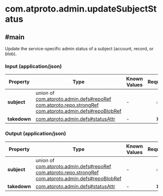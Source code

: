 # com.atproto.admin.updateSubjectStatus

## #main

Update the service-specific admin status of a subject (account, record, or blob).

### Input (application/json)

| Property | Type | Known Values | Required | Description |
| --- | --- | --- | :---: | --- |
| **subject** | union of <br>[com.atproto.admin.defs#repoRef](../../../../lexiconscom/atproto/admin/defs.md#reporef)<br>[com.atproto.repo.strongRef](../../../../lexiconscom/atproto/repo/strongRef.md#com.atproto.repo.strongref)<br>[com.atproto.admin.defs#repoBlobRef](../../../../lexiconscom/atproto/admin/defs.md#repoblobref) | - | ✅ | - |
| **takedown** | [com.atproto.admin.defs#statusAttr](../../../../lexiconscom/atproto/admin/defs.md#statusattr) | - | ❌ | - |

### Output (application/json)

| Property | Type | Known Values | Required | Description |
| --- | --- | --- | :---: | --- |
| **subject** | union of <br>[com.atproto.admin.defs#repoRef](../../../../lexiconscom/atproto/admin/defs.md#reporef)<br>[com.atproto.repo.strongRef](../../../../lexiconscom/atproto/repo/strongRef.md#com.atproto.repo.strongref)<br>[com.atproto.admin.defs#repoBlobRef](../../../../lexiconscom/atproto/admin/defs.md#repoblobref) | - | ✅ | - |
| **takedown** | [com.atproto.admin.defs#statusAttr](../../../../lexiconscom/atproto/admin/defs.md#statusattr) | - | ❌ | - |
